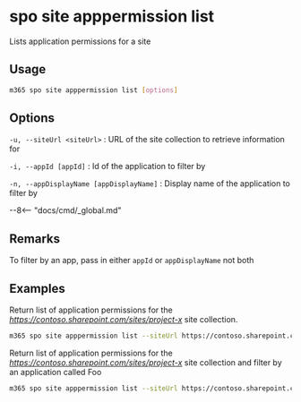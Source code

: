 # spo site apppermission list

Lists application permissions for a site

## Usage

```sh
m365 spo site apppermission list [options]
```

## Options

`-u, --siteUrl <siteUrl>`
: URL of the site collection to retrieve information for

`-i, --appId [appId]`
: Id of the application to filter by

`-n, --appDisplayName [appDisplayName]`
: Display name of the application to filter by

--8<-- "docs/cmd/_global.md"

## Remarks

To filter by an app, pass in either `appId` or `appDisplayName` not both

## Examples

Return list of application permissions for the _https://contoso.sharepoint.com/sites/project-x_ site collection.

```sh
m365 spo site apppermission list --siteUrl https://contoso.sharepoint.com/sites/project-x
```

Return list of application permissions for the _https://contoso.sharepoint.com/sites/project-x_ site collection and filter by an application called Foo

```sh
m365 spo site apppermission list --siteUrl https://contoso.sharepoint.com/sites/project-x --appDisplayName Foo
```
